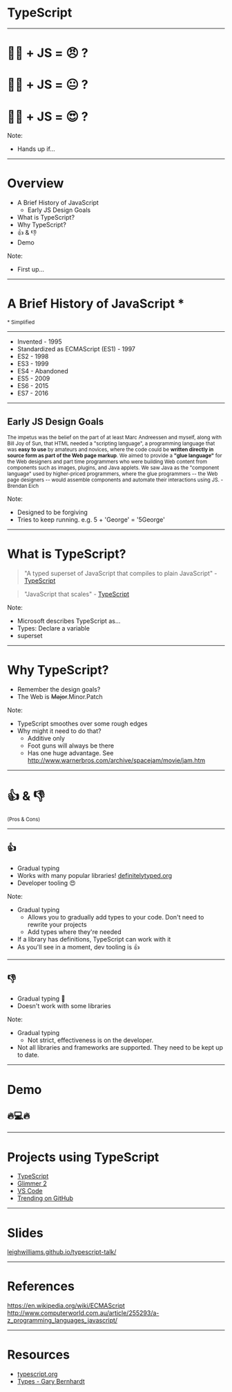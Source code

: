 # TypeScript

---

# 👨👩 + JS = 😠 ? <!-- .element: class="fragment" -->
# 👨👩 + JS = 😐 ? <!-- .element: class="fragment" -->
# 👨👩 + JS = 😍 ? <!-- .element: class="fragment" -->

Note:
- Hands up if...

---

# Overview

- A Brief History of JavaScript <!-- .element: class="fragment" -->
  - Early JS Design Goals <!-- .element: class="fragment" -->
- What is TypeScript? <!-- .element: class="fragment" -->
- Why TypeScript? <!-- .element: class="fragment" -->
- 👍 & 👎 <!-- .element: class="fragment" -->
- Demo <!-- .element: class="fragment" -->

Note:
- First up...

---

# A Brief History of JavaScript <span class="fragment" data-fragment-index="1">*</span>

<small span class="fragment" data-fragment-index="1">* Simplified</small>

---

- Invented - 1995
- Standardized as ECMAScript (ES1) - 1997 <!-- .element: class="fragment" -->
- ES2 - 1998 <!-- .element: class="fragment" -->
- ES3 - 1999 <!-- .element: class="fragment" -->
- ES4 - Abandoned <!-- .element: class="fragment" -->
- ES5 - 2009 <!-- .element: class="fragment" -->
- ES6 - 2015 <!-- .element: class="fragment" -->
- ES7 - 2016 <!-- .element: class="fragment" -->

---

## Early JS Design Goals

<small>The impetus was the belief on the part of at least Marc Andreessen and myself, along with Bill Joy of Sun, that HTML needed a "scripting language", a programming language that was **easy to use** by amateurs and novices, where the code could be **written directly in source form as part of the Web page markup**. We aimed to provide a **"glue language"** for the Web designers and part time programmers who were building Web content from components such as images, plugins, and Java applets. We saw Java as the "component language" used by higher-priced programmers, where the glue programmers -- the Web page designers -- would assemble components and automate their interactions using JS. - Brendan Eich</small>

Note:
- Designed to be forgiving
- Tries to keep running. e.g. 5 + 'George' = '5George'

---

# What is TypeScript?

> "A typed superset of JavaScript that compiles to plain JavaScript" - [TypeScript](https://www.typescriptlang.org)

> "JavaScript that scales" - [TypeScript](https://www.typescriptlang.org)

Note:
- Microsoft describes TypeScript as...
 - Types: Declare a variable
 - superset

---

# Why TypeScript?

- Remember the design goals? <!-- .element: class="fragment" -->
- <span class="fragment">The Web is <del>Major</del>.Minor.Patch</span>

Note:
- TypeScript smoothes over some rough edges
- Why might it need to do that?
  - Additive only
  - Foot guns will always be there
  - Has one huge advantage. See http://www.warnerbros.com/archive/spacejam/movie/jam.htm

---

# 👍 & 👎

<small>(Pros & Cons)</small>

---

## 👍

- Gradual typing <!-- .element: class="fragment" -->
- Works with many popular libraries! <!-- .element: class="fragment" --> [definitelytyped.org](http://definitelytyped.org) <!-- .element: class="fragment" -->
- Developer tooling 😍 <!-- .element: class="fragment" -->

Note:
- Gradual typing
  - Allows you to gradually add types to your code. Don't need to rewrite your projects
  - Add types where they're needed
- If a library has definitions, TypeScript can work with it
- As you'll see in a moment, dev tooling is 👍

---

## 👎

- Gradual typing 🤔 <!-- .element: class="fragment" -->
- Doesn't work with some libraries <!-- .element: class="fragment" -->

Note:
- Gradual typing
  - Not strict, effectiveness is on the developer.
- Not all libraries and frameworks are supported. They need to be kept up to date.

---

# Demo

## 🔥💻🔥

---

# Projects using TypeScript

- [TypeScript](https://github.com/Microsoft/TypeScript)
- [Glimmer 2](https://github.com/tildeio/glimmer)
- [VS Code](https://github.com/Microsoft/vscode)
- [Trending on GitHub](https://github.com/trending/typescript)

---

# Slides

[leighwilliams.github.io/typescript-talk/](http://leighwilliams.github.io/typescript-talk/)

---

# References

https://en.wikipedia.org/wiki/ECMAScript
http://www.computerworld.com.au/article/255293/a-z_programming_languages_javascript/

---

# Resources

- [typescript.org](https://www.typescriptlang.org)
- [Types - Gary Bernhardt](https://gist.github.com/garybernhardt/122909856b570c5c457a6cd674795a9c)
